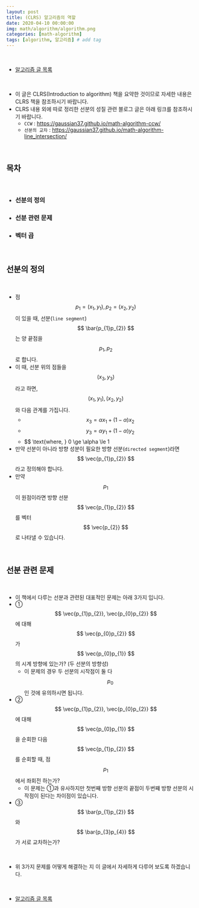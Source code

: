 ```yaml
---
layout: post
title: (CLRS) 알고리즘의 역할
date: 2020-04-10 00:00:00
img: math/algorithm/algorithm.png
categories: [math-algorithm] 
tags: [algorithm, 알고리즘] # add tag
---
```


<br>

- [알고리즘 글 목록](https://gaussian37.github.io/math-algorithm-table/)

<br>

- 이 글은 CLRS(Introduction to algorithm) 책을 요약한 것이므로 자세한 내용은 CLRS 책을 참조하시기 바랍니다.
- CLRS 내용 외에 따로 정리한 선분의 성질 관련 블로그 글은 아래 링크를 참조하시기 바랍니다.
    - `CCW` : https://gaussian37.github.io/math-algorithm-ccw/
    - `선분의 교차` :  https://gaussian37.github.io/math-algorithm-line_intersection/

<br>

## **목차**

<br>

- ### 선분의 정의
- ### 선분 관련 문제
- ### 벡터 곱

<br>

## **선분의 정의**

<br>

- 점 $$ p_{1} = (x_{1}, y_{1}), p_{2} = (x_{2}, y_{2}) $$이 있을 때, 선분(`line segment`) $$ \bar{p_{1}p_{2}} $$는 양 끝점을 $$ p_{1}, p_{2} $$로 합니다.
- 이 때, 선분 위의 점들을 $$ (x_{3}, y_{3}) $$ 라고 하면, $$ (x_{1}, y_{1}), (x_{2}, y_{2}) $$와 다음 관계를 가집니다.
    - $$ x_{3} = \alpha x_{1} + (1 - \alpha)x_{2} $$
    - $$ y_{3} = \alpha y_{1} + (1 - \alpha)y_{2} $$
    - $$ \text{where, } 0 \ge \alpha \le 1
- 만약 선분이 아니라 방향 성분이 필요한 방향 선분(`directed segment`)라면 $$ \vec{p_{1}p_{2}} $$라고 정의해야 합니다.
- 만약 $$ p_{1} $$이 원점이라면 방향 선분 $$ \vec{p_{1}p_{2}} $$ 를 벡터 $$ \vec{p_{2}} $$로 나타낼 수 있습니다.

<br>

## **선분 관련 문제**

<br>

- 이 책에서 다루는 선분과 관련된 대표적인 문제는 아래 3가지 입니다.
- ① $$ \vec{p_{1}p_{2}}, \vec{p_{0}p_{2}} $$에 대해 $$ \vec{p_{0}p_{2}} $$가 $$ \vec{p_{0}p_{1}} $$의 시계 방향에 있는가? (두 선분의 방향성)
    - 이 문제의 경우 두 선분의 시작점이 둘 다 $$ p_{0} $$ 인 것에 유의하시면 됩니다.
- ② $$ \vec{p_{1}p_{2}}, \vec{p_{0}p_{2}} $$에 대해 $$ \vec{p_{0}p_{1}} $$을 순회한 다음 $$ \vec{p_{1}p_{2}} $$를 순회할 때, 점 $$ p_{1} $$에서 좌회전 하는가?
    - 이 문제는 ①과 유사하지만 첫번째 방향 선분의 끝점이 두번쨰 방향 선분의 시작점이 된다는 차이점이 있습니다.
- ③ $$ \bar{p_{1}p_{2}} $$와 $$ \bar{p_{3}p_{4}} $$가 서로 교차하는가?

<br>

- 위 3가지 문제를 어떻게 해결하는 지 이 글에서 자세하게 다루어 보도록 하겠습니다.

<br>

- [알고리즘 글 목록](https://gaussian37.github.io/math-algorithm-table/)

<br>